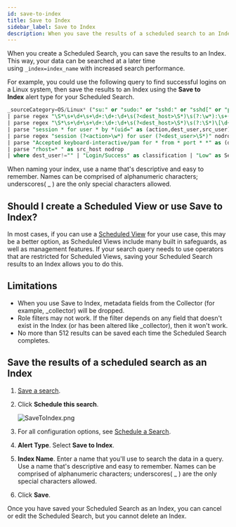 ```yaml
---
id: save-to-index
title: Save to Index
sidebar_label: Save to Index
description: When you save the results of a scheduled search to an Index you can search your data using _index=index_name with increased search performance.
---
```


When you create a Scheduled Search, you can save the results to an Index. This way, your data can be searched at a later time using `_index=index_name` with increased search performance.

For example, you could use the following query to find successful logins on a Linux system, then save the results to an Index using the **Save to Index** alert type for your Scheduled Search.

```sql
_sourceCategory=OS/Linux* ("su:" or "sudo:" or "sshd:" or "sshd[" or "pam:") (("Accepted" and "pam") or "session" or ("to" and "on")) !"closed"
| parse regex "\S*\s+\d+\s+\d+:\d+:\d+\s(?<dest_host>\S*)\s(?:\w*):\s+(?<message>.*)$" nodrop
| parse regex "\S*\s+\d+\s+\d+:\d+:\d+\s(?<dest_host>\S*)\s(?:\S*)\[\d+\]:\s+(?<message>.*)$" nodrop
| parse "session * for user * by *(uid=" as (action,dest_user,src_user) nodrop
| parse regex "session (?<action>\w*) for user (?<dest_user>\S*)" nodrop
| parse "Accepted keyboard-interactive/pam for * from * port * *" as (dest_user,src_host,src_port,protocol)
| parse "rhost=* " as src_host nodrop
| where dest_user!="" | "Login/Success" as classification | "Low" as Severity | "Linux" as Device_Vendor | "OS" as Device_Type
```

When naming your index, use a name that's descriptive and easy to remember. Names can be comprised of alphanumeric characters; underscores( \_ ) are the only special characters allowed.

## Should I create a Scheduled View or use Save to Index?

In most cases, if you can use a [Scheduled View](/docs/manage/scheduled-views) for your use case, this may be a better option, as Scheduled Views include many built in safeguards, as well as management features. If your search query needs to use operators that are restricted for Scheduled Views, saving your Scheduled Search results to an Index allows you to do this.

## Limitations

* When you use Save to Index, metadata fields from the Collector (for example, \_collector) will be dropped. 
* Role filters may not work. If the filter depends on any field that doesn't exist in the Index (or has been altered like \_collector), then it won't work.
* No more than 512 results can be saved each time the Scheduled Search completes.

## Save the results of a scheduled search as an Index

1. [Save a search](../../search/get-started-with-search/search-basics/save-search.md). 
1. Click **Schedule this search**.

    ![SaveToIndex.png](/img/alerts/SaveToIndex.png)

1. For all configuration options, see [Schedule a Search](schedule-search.md). 
1. **Alert Type**. Select **Save to Index**.
1. **Index Name**. Enter a name that you'll use to search the data in a query. Use a name that's descriptive and easy to remember. Names can be comprised of alphanumeric characters; underscores( \_ ) are the only special characters allowed.
1. Click **Save**.

Once you have saved your Scheduled Search as an Index, you can cancel or edit the Scheduled Search, but you cannot delete an Index. 
